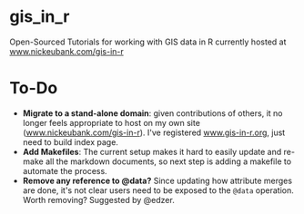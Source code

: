 # gis_in_r
Open-Sourced Tutorials for working with GIS data in R currently hosted at www.nickeubank.com/gis-in-r

To-Do
=================
* **Migrate to a stand-alone domain**: given contributions of others, it no longer feels appropriate to host on my own site (www.nickeubank.com/gis-in-r). I've registered www.gis-in-r.org, just need to build index page. 
* **Add Makefiles**: The current setup makes it hard to easily update and re-make all the markdown documents, so next step is adding a makefile to automate the process. 
* **Remove any reference to @data?** Since updating how attribute merges are done, it's not clear users need to be exposed to the `@data` operation. Worth removing? Suggested by @edzer.
